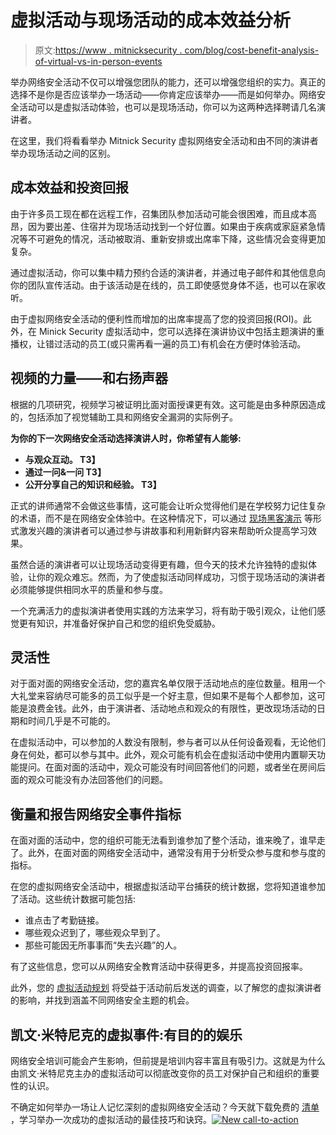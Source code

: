 # 虚拟活动与现场活动的成本效益分析

> 原文:[https://www . mitnicksecurity . com/blog/cost-benefit-analysis-of-virtual-vs-in-person-events](https://www.mitnicksecurity.com/blog/cost-benefit-analysis-of-virtual-versus-in-person-events)

举办网络安全活动不仅可以增强您团队的能力，还可以增强您组织的实力。真正的选择不是你是否应该举办一场活动——你肯定应该举办——而是如何举办。网络安全活动可以是虚拟活动体验，也可以是现场活动，你可以为这两种选择聘请几名演讲者。

在这里，我们将看看举办 Mitnick Security 虚拟网络安全活动和由不同的演讲者举办现场活动之间的区别。

## 成本效益和投资回报

由于许多员工现在都在远程工作，召集团队参加活动可能会很困难，而且成本高昂，因为要出差、住宿并为现场活动找到一个好位置。如果由于疾病或家庭紧急情况等不可避免的情况，活动被取消、重新安排或出席率下降，这些情况会变得更加复杂。

通过虚拟活动，你可以集中精力预约合适的演讲者，并通过电子邮件和其他信息向你的团队宣传活动。由于该活动是在线的，员工即使感觉身体不适，也可以在家收听。

由于虚拟网络安全活动的便利性而增加的出席率提高了您的投资回报(ROI)。此外，在 Minick Security 虚拟活动中，您可以选择在演讲协议中包括主题演讲的重播权，让错过活动的员工(或只需再看一遍的员工)有机会在方便时体验活动。

## 视频的力量——和右扬声器

根据[](https://www.techlearning.com/news/research-video-learning-may-be-more-effective-than-in-person-lectures)的几项研究，视频学习被证明比面对面授课更有效。这可能是由多种原因造成的，包括添加了视觉辅助工具和网络安全漏洞的实际例子。

**为你的下一次网络安全活动选择演讲人时，你希望有人能够:**

*   **与观众互动。
    T3】**
*   **通过一问&一问
    T3】**
*   **公开分享自己的知识和经验。
    T3】**

正式的讲师通常不会做这些事情，这可能会让听众觉得他们是在学校努力记住复杂的术语，而不是在网络安全体验中。在这种情况下，可以通过 [现场黑客演示](/blog/an-inside-look-into-kevin-mitnicks-live-hacking-demonstrations) 等形式激发兴趣的演讲者可以通过参与讲故事和利用新鲜内容来帮助听众提高学习效果。

虽然合适的演讲者可以让现场活动变得更有趣，但今天的技术允许独特的虚拟体验[](/blog/8-things-to-consider-when-booking-a-speaker-for-a-virtual-event)，让你的观众难忘。然而，为了使虚拟活动同样成功，习惯于现场活动的演讲者必须能够提供相同水平的质量和参与度。

一个充满活力的虚拟演讲者使用实践的方法来学习，将有助于吸引观众，让他们感觉更有知识，并准备好保护自己和您的组织免受威胁。

## 灵活性

对于面对面的网络安全活动，您的嘉宾名单仅限于活动地点的座位数量。租用一个大礼堂来容纳尽可能多的员工似乎是一个好主意，但如果不是每个人都参加，这可能是浪费金钱。此外，由于演讲者、活动地点和观众的有限性，更改现场活动的日期和时间几乎是不可能的。

在虚拟活动中，可以参加的人数没有限制，参与者可以从任何设备观看，无论他们身在何处，都可以参与其中。此外，观众可能有机会在虚拟活动中使用内置聊天功能提问。在面对面的活动中，观众可能没有时间回答他们的问题，或者坐在房间后面的观众可能没有办法回答他们的问题。

## 衡量和报告网络安全事件指标

在面对面的活动中，您的组织可能无法看到谁参加了整个活动，谁来晚了，谁早走了。此外，在面对面的网络安全活动中，通常没有用于分析受众参与度和参与度的指标。

在您的虚拟网络安全活动中，根据虚拟活动平台捕获的统计数据，您将知道谁参加了活动。这些统计数据可能包括:

*   谁点击了考勤链接。
*   哪些观众迟到了，哪些观众早到了。
*   那些可能因无所事事而“失去兴趣”的人。

有了这些信息，您可以从网络安全教育活动中获得更多，并提高投资回报率。

此外，您的 [虚拟活动规划](/blog/4-ways-to-make-your-cyber-security-virtual-event-feel-like-its-an-in-person-experience) 将受益于活动前后发送的调查，以了解您的虚拟演讲者的影响，并找到涵盖不同网络安全主题的机会。

## 凯文·米特尼克的虚拟事件:有目的的娱乐

网络安全培训可能会产生影响，但前提是培训内容丰富且有吸引力。这就是为什么由凯文·米特尼克主办的虚拟活动可以彻底改变你的员工对保护自己和组织的重要性的认识。

不确定如何举办一场让人记忆深刻的虚拟网络安全活动？今天就下载免费的 [清单](https://3875471.hubspotpreview-na1.com/_hcms/preview/content/64611017095?portalId=3875471&_preview=true&from_buffer=false&preview_key=GNfWgUFh&) ，学习举办一次成功的虚拟活动的最佳技巧和诀窍。[![New call-to-action](../Images/6d1591ca3893012a8d24c6074823870f.png)](https://cta-redirect.hubspot.com/cta/redirect/3875471/9ff29c3d-2481-414a-8022-ff89d2f15dd4)